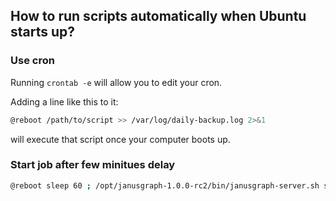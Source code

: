 ## How to run scripts automatically when Ubuntu starts up?

### Use cron

Running `crontab -e` will allow you to edit your cron.

Adding a line like this to it:

```bash
@reboot /path/to/script >> /var/log/daily-backup.log 2>&1
```

will execute that script once your computer boots up.


### Start job after few minitues delay

```bash
@reboot sleep 60 ; /opt/janusgraph-1.0.0-rc2/bin/janusgraph-server.sh start
```